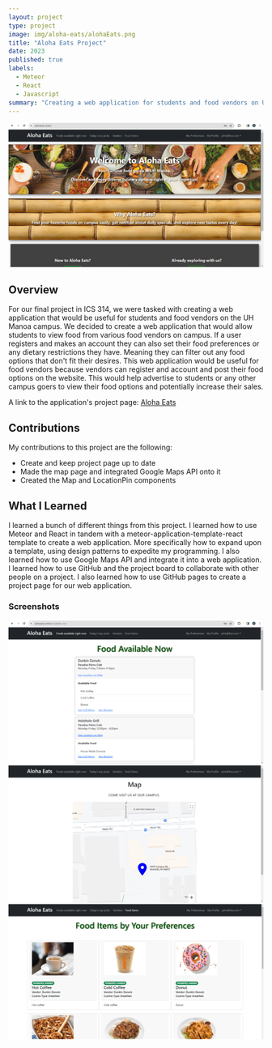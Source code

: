 ```yaml
---
layout: project
type: project
image: img/aloha-eats/alohaEats.png
title: "Aloha Eats Project"
date: 2023
published: true
labels:
  - Meteor
  - React
  - Javascript
summary: "Creating a web application for students and food vendors on UH Manoa campus."
---
```


<img class="img-fluid" src="../img/aloha-eats/alohaEats.png" alt="img not found">

## Overview

For our final project in ICS 314, we were tasked with creating a web application that would be useful for students and food vendors on the UH Manoa campus. We decided to create a web application that would allow students to view food from various food vendors on campus. If a user registers and makes an account they can also set their food preferences or any dietary restrictions they have. Meaning they can filter out any food options that don't fit their desires. This web application would be useful for food vendors because vendors can register and account and post their food options on the website. This would help advertise to students or any other campus goers to view their food options and potentially increase their sales. 

A link to the application's project page: [Aloha Eats](https://manoamunchies.github.io/aloha-eats.github.io/)

## Contributions

My contributions to this project are the following:
* Create and keep project page up to date
* Made the map page and integrated Google Maps API onto it
* Created the Map and LocationPin components

## What I Learned

I learned a bunch of different things from this project. I learned how to use Meteor and React in tandem with a meteor-application-template-react template to create a web application. More specifically how to expand upon a template, using design patterns to expedite my programming. I also learned how to use Google Maps API and integrate it into a web application. I learned how to use GitHub and the project board to collaborate with other people on a project. I also learned how to use GitHub pages to create a project page for our web application. 

### Screenshots

<div class="text-center p-4">
    <img class="img-fluid" src="../img/aloha-eats/availableNow.png" alt="img not found">
    <img class="img-fluid" src="../img/aloha-eats/mapPage.png" alt="img not found">
    <img class="img-fluid" src="../img/aloha-eats/foodList.png" alt="img not found">
</div>
